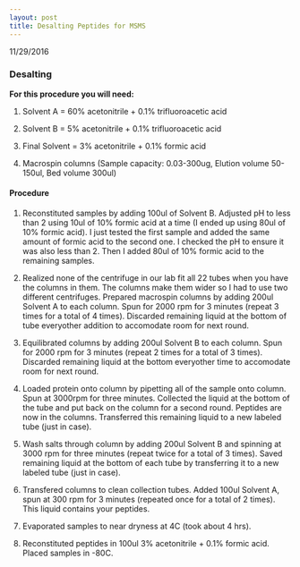 ```yaml
---
layout: post
title: Desalting Peptides for MSMS
---
```


11/29/2016

### Desalting

__For this procedure you will need:__

1) Solvent A = 60% acetonitrile + 0.1% trifluoroacetic acid

2) Solvent B = 5% acetonitrile + 0.1% trifluoroacetic acid

3) Final Solvent = 3% acetonitrile + 0.1% formic acid

4) Macrospin columns (Sample capacity: 0.03-300ug, Elution volume 50-150ul, Bed volume 300ul)

#### Procedure

1) Reconstituted samples by adding 100ul of Solvent B. Adjusted pH to less than 2 using 10ul of 10% formic acid at a time (I ended up using 80ul of 10% formic acid). I just tested the first sample and added the same amount of formic acid to the second one. I checked the pH to ensure it was also less than 2. Then I added 80ul of 10% formic acid to the remaining samples.

2) Realized none of the centrifuge in our lab fit all 22 tubes when you have the columns in them. The columns make them wider so I had to use two different centrifuges. Prepared macrospin columns by adding 200ul Solvent A to each column. Spun for 2000 rpm for 3 minutes (repeat 3 times for a total of 4 times). Discarded remaining liquid at the bottom of tube everyother addition to accomodate room for next round.

3) Equilibrated columns by adding 200ul Solvent B to each column. Spun for 2000 rpm for 3 minutes (repeat 2 times for a total of 3 times). Discarded remaining liquid at the bottom everyother time to accomodate room for next round.

4) Loaded protein onto column by pipetting all of the sample onto column. Spun at 3000rpm for three minutes. Collected the liquid at the bottom of the tube and put back on the column for a second round. Peptides are now in the columns. Transferred this remaining liquid to a new labeled tube (just in case).

5) Wash salts through column by adding 200ul Solvent B and spinning at 3000 rpm for three minutes (repeat twice for a total of 3 times). Saved remaining liquid at the bottom of each tube by transferring it to a new labeled tube (just in case).

6) Transfered columns to clean collection tubes. Added 100ul Solvent A, spun at 300 rpm for 3 minutes (repeated once for a total of 2 times). This liquid contains your peptides.

7) Evaporated samples to near dryness at 4C (took about 4 hrs).

8) Reconstituted peptides in 100ul 3% acetonitrile + 0.1% formic acid. Placed samples in -80C. 



